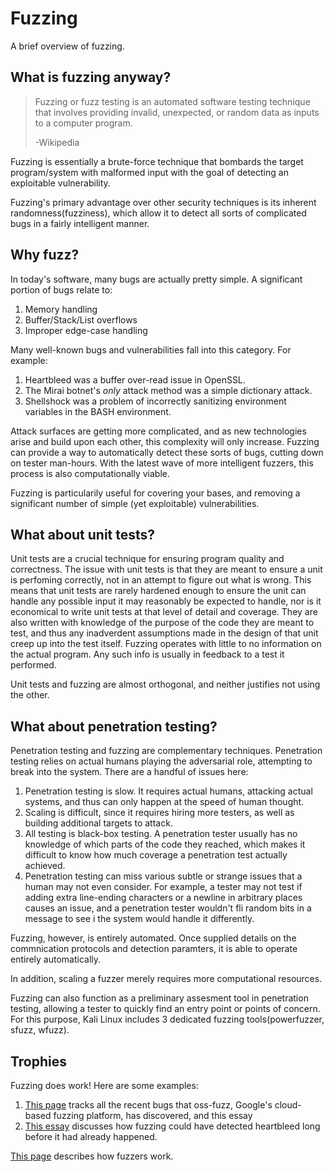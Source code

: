 # Fuzzing

A brief overview of fuzzing.

## What is fuzzing anyway?

> Fuzzing or fuzz testing is an automated software testing technique that involves providing invalid, unexpected, or random data as inputs to a computer program.
>
> -Wikipedia

Fuzzing is essentially a brute-force technique that bombards the target program/system with malformed input with the goal of detecting an exploitable vulnerability.

Fuzzing's primary advantage over other security techniques is its inherent randomness(fuzziness), which allow it to detect all sorts of complicated bugs in a fairly intelligent manner.

## Why fuzz?

In today's software, many bugs are actually pretty simple.
A significant portion of bugs relate to:
1. Memory handling
2. Buffer/Stack/List overflows
3. Improper edge-case handling

Many well-known bugs and vulnerabilities fall into this category. For example:
1. Heartbleed was a buffer over-read issue in OpenSSL.
2. The Mirai botnet's _only_ attack method was a simple dictionary attack.
3. Shellshock was a problem of incorrectly sanitizing environment variables in the BASH environment.

Attack surfaces are getting more complicated, and as new technologies arise and build upon each other, this complexity will only increase.
Fuzzing can provide a way to automatically detect these sorts of bugs, cutting down on tester man-hours.
With the latest wave of more intelligent fuzzers, this process is also computationally viable.

Fuzzing is particularily useful for covering your bases, and removing a significant number of simple (yet exploitable) vulnerabilities.

## What about unit tests?

Unit tests are a crucial technique for ensuring program quality and correctness.
The issue with unit tests is that they are meant to ensure a unit is perfoming correctly, not in an attempt to figure out what is wrong.
This means that unit tests are rarely hardened enough to ensure the unit can handle any possible input it may reasonably be expected to handle, nor is it economical to write unit tests at that level of detail and coverage.
They are also written with knowledge of the purpose of the code they are meant to test, and thus any inadverdent assumptions made in the design of that unit creep up into the test itself.
Fuzzing operates with little to no information on the actual program.
Any such info is usually in feedback to a test it performed.

Unit tests and fuzzing are almost orthogonal, and neither justifies not using the other.

## What about penetration testing?

Penetration testing and fuzzing are complementary techniques.
Penetration testing relies on actual humans playing the adversarial role, attempting to break into the system.
There are a handful of issues here:
1. Penetration testing is slow. It requires actual humans, attacking actual systems, and thus can only happen at the speed of human thought.
2. Scaling is difficult, since it requires hiring more testers, as well as building additional targets to attack.
3. All testing is black-box testing. A penetration tester usually has no knowledge of which parts of the code they reached, which makes it difficult to know how much coverage a penetration test actually achieved.
4. Penetration testing can miss various subtle or strange issues that a human may not even consider.
For example, a tester may not test if adding extra line-ending characters or a newline in arbitrary places causes an issue, and a penetration tester wouldn't fli random bits in a message to see i the system would handle it differently.  

Fuzzing, however, is entirely automated.
Once supplied details on the commnication protocols and detection paramters, it is able to operate entirely automatically.

In addition, scaling a fuzzer merely requires more computational resources.

Fuzzing can also function as a preliminary assesment tool in penetration testing, allowing a tester to quickly find an entry point or points of concern.
For this purpose, Kali Linux includes 3 dedicated fuzzing tools(powerfuzzer, sfuzz, wfuzz).

## Trophies

Fuzzing does work! Here are some examples:
1. [This page](https://bugs.chromium.org/p/oss-fuzz/issues/list?can=1&q=status%3AFixed%2CVerified+Type%3ABug%2CBug-Security+-component%3AInfra+) tracks all the recent bugs that oss-fuzz, Google's cloud-based fuzzing platform, has discovered, and this essay
2. [This essay](https://www.dwheeler.com/essays/heartbleed.html) discusses how fuzzing could have detected heartbleed long before it had already happened.

[This page](./internals.md) describes how fuzzers work.
